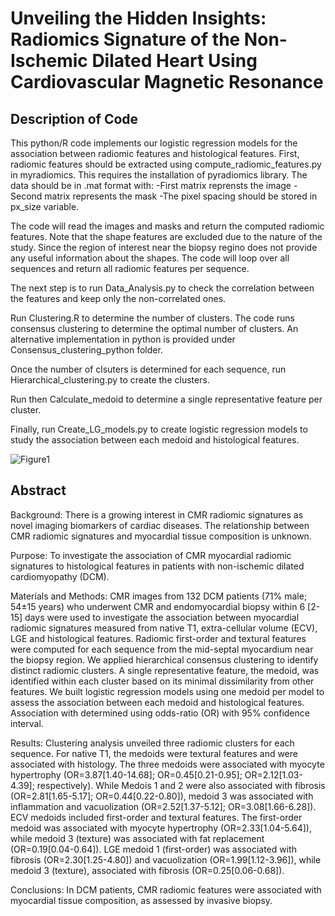 # Unveiling the Hidden Insights: Radiomics Signature of the Non-Ischemic Dilated Heart Using Cardiovascular Magnetic Resonance

## Description of Code

This python/R code implements our logistic regression models for the association between radiomic features and histological features.
First, radiomic features should be extracted using compute_radiomic_features.py in myradiomics. This requires the installation of pyradiomics library.
The data should be in .mat format with:
-First matrix reprensts the image
-Second matrix represents the mask
-The pixel spacing should be stored in px_size variable.

The code will read the images and masks and return the computed radiomic features. Note that the shape features are excluded due to the nature of the study. Since the region of interest near the biopsy regino does not provide any useful information about the shapes.
The code will loop over all sequences and return all radiomic features per sequence.

The next step is to run Data_Analysis.py to check the correlation between the features and keep only the non-correlated ones. 

Run Clustering.R to determine the number of clusters. The code runs consensus clustering to determine the optimal number of clusters. An alternative implementation in python is provided under Consensus_clustering_python folder.

Once the number of clsuters is determined for each sequence, run Hierarchical_clustering.py to create the clusters.

Run then Calculate_medoid to determine a single representative feature per cluster.

Finally, run Create_LG_models.py to create logistic regression models to study the association between each medoid and histological features.

![Figure1](https://github.com/HMS-CardiacMR/Radiomics_Histology_NIDCM/assets/9512423/4ae793ce-5e94-4f83-af0a-ed16f2ac7611)


## Abstract

Background: There is a growing interest in CMR radiomic signatures as novel imaging biomarkers of cardiac diseases. The relationship between CMR radiomic signatures and myocardial tissue composition is unknown. 

Purpose: To investigate the association of CMR myocardial radiomic signatures to histological features in patients with non-ischemic dilated cardiomyopathy (DCM).

Materials and Methods: CMR images from 132 DCM patients (71% male; 54±15 years) who underwent CMR and endomyocardial biopsy within 6 [2-15] days were used to investigate the association between myocardial radiomic signatures measured from native T1, extra-cellular volume (ECV), LGE and histological features. Radiomic first-order and textural features were computed for each sequence from the mid-septal myocardium near the biopsy region. We applied hierarchical consensus clustering to identify distinct radiomic clusters. A single representative feature, the medoid, was identified within each cluster based on its minimal dissimilarity from other features. We built logistic regression models using one medoid per model to assess the association between each medoid and histological features. Association with determined using odds-ratio (OR) with 95% confidence interval.

Results: Clustering analysis unveiled three radiomic clusters for each sequence. For native T1, the medoids were textural features and were associated with histology. The three medoids were associated with myocyte hypertrophy (OR=3.87[1.40-14.68]; OR=0.45[0.21-0.95]; OR=2.12[1.03-4.39]; respectively). While Medois 1 and 2 were also associated with fibrosis (OR=2.81[1.65-5.17]; OR=0.44[0.22-0.80]), medoid 3 was associated with inflammation and vacuolization (OR=2.52[1.37-5.12]; OR=3.08[1.66-6.28]). ECV medoids included first-order and textural features. The first-order medoid was associated with myocyte hypertrophy (OR=2.33[1.04-5.64]), while medoid 3 (texture) was associated with fat replacement (OR=0.19[0.04-0.64]). LGE medoid 1 (first-order) was associated with fibrosis (OR=2.30[1.25-4.80]) and vacuolization (OR=1.99[1.12-3.96]), while medoid 3 (texture), associated with fibrosis (OR=0.25[0.06-0.68]).

Conclusions: In DCM patients, CMR radiomic features were associated with myocardial tissue composition, as assessed by invasive biopsy.
